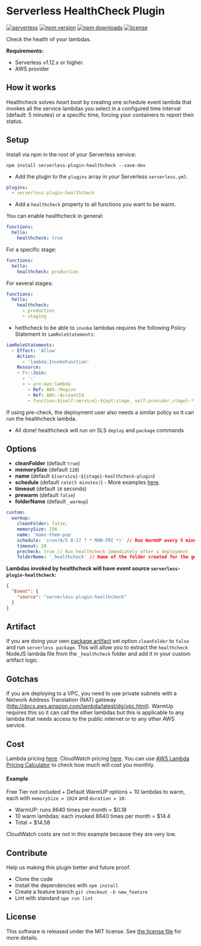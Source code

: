 Serverless HealthCheck  Plugin
==============================
[![serverless](http://public.serverless.com/badges/v3.svg)](http://www.serverless.com)
[![npm version](https://badge.fury.io/js/serverless-plugin-healthcheck.svg)](https://badge.fury.io/js/serverless-plugin-healthcheck)
[![npm downloads](https://img.shields.io/npm/dm/serverless-plugin-healthcheck.svg)](https://www.npmjs.com/package/serverless-plugin-healthcheck)
[![license](https://img.shields.io/npm/l/serverless-plugin-healthcheck.svg)](https://raw.githubusercontent.com/FidelLimited/serverless-plugin-healthcheck/master/LICENSE)

Check the health of your lambdas.

**Requirements:**
* Serverless *v1.12.x* or higher.
* AWS provider

## How it works

Healthcheck solves *heart beat* by creating one schedule event lambda that invokes all the service lambdas you select in a configured time interval (default: 5 minutes) or a specific time, forcing your containers to report their status.

## Setup

 Install via npm in the root of your Serverless service:
```
npm install serverless-plugin-healthcheck --save-dev
```

* Add the plugin to the `plugins` array in your Serverless `serverless.yml`:

```yml
plugins:
  - serverless-plugin-healthcheck
```

* Add a `healthcheck` property to all functions you want to be warm.

You can enable healthcheck in general:

```yml
functions:
  hello:
    healthcheck: true
```

For a specific stage:

```yml
functions:
  hello:
    healthcheck: production
```

For several stages:

```yml
functions:
  hello:
    healthcheck:
      - production
      - staging
```
* helthcheck to be able to `invoke` lambdas requires the following Policy Statement in `iamRoleStatements`:

```yaml
iamRoleStatements:
  - Effect: 'Allow'
    Action:
      - 'lambda:InvokeFunction'
    Resource:
    - Fn::Join:
      - ':'
      - - arn:aws:lambda
        - Ref: AWS::Region
        - Ref: AWS::AccountId
        - function:${self:service}-${opt:stage, self:provider.stage}-*
```
If using pre-check, the deployment user also needs a similar policy so it can run the healthcheck lambda.

* All done! healthcheck will run on SLS `deploy` and `package` commands

## Options

* **cleanFolder** (default `true`)
* **memorySize** (default `128`)
* **name** (default `${service}-${stage}-healthcheck-plugin`)
* **schedule** (default `rate(5 minutes)`) - More examples [here](https://docs.aws.amazon.com/lambda/latest/dg/tutorial-scheduled-events-schedule-expressions.html).
* **timeout** (default `10` seconds)
* **prewarm** (default `false`)
* **folderName** (default `_warmup`)

```yml
custom:
  warmup:
    cleanFolder: false,
    memorySize: 256
    name: 'make-them-pop'
    schedule: 'cron(0/5 8-17 ? * MON-FRI *)' // Run WarmUP every 5 minutes Mon-Fri between 8:00am and 5:55pm (UTC)
    timeout: 20
    precheck: true // Run healthcheck immediately after a deployment
    folderName: '_healthcheck' // Name of the folder created for the generated healthcheck lambda
```

**Lambdas invoked by healthcheck will have event source `serverless-plugin-healthcheck`:**

```json
{
  "Event": {
    "source": "serverless-plugin-healthcheck"
  }
}
```

## Artifact

If you are doing your own [package artifact](https://serverless.com/framework/docs/providers/aws/guide/packaging#artifact) set option `cleanFolder` to `false` and run `serverless package`. This will allow you to extract the `healthcheck` NodeJS lambda file from the `_healthcheck` folder and add it in your custom artifact logic.

## Gotchas

If you are deploying to a VPC, you need to use private subnets with a Network Address Translation (NAT) gateway (http://docs.aws.amazon.com/lambda/latest/dg/vpc.html). WarmUp requires this so it can call the other lambdas but this is applicable to any lambda that needs access to the public internet or to any other AWS service.

## Cost

Lambda pricing [here](https://aws.amazon.com/lambda/pricing/). CloudWatch pricing [here](https://aws.amazon.com/cloudwatch/pricing/). You can use [AWS Lambda Pricing Calculator](https://s3.amazonaws.com/lambda-tools/pricing-calculator.html) to check how much will cost you monthly.

#### Example

Free Tier not included + Default WarmUP options + 10 lambdas to warm, each with `memorySize = 1024` and `duration = 10`:
* WarmUP: runs 8640 times per month = $0.18
* 10 warm lambdas: each invoked 8640 times per month = $14.4
* Total = $14.58

CloudWatch costs are not in this example because they are very low.

## Contribute

Help us making this plugin better and future proof.

* Clone the code
* Install the dependencies with `npm install`
* Create a feature branch `git checkout -b new_feature`
* Lint with standard `npm run lint`

## License

This software is released under the MIT license. See [the license file](LICENSE) for more details.
